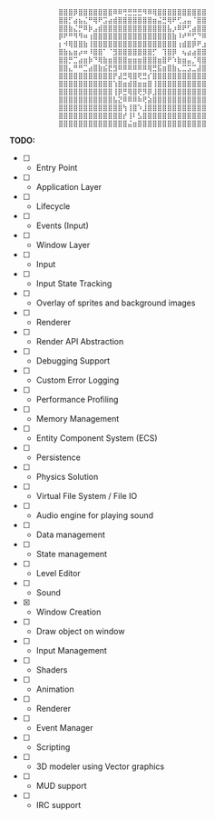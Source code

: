                                                                   
                ⣿⣿⣿⡿⣿⣿⣿⣿⣿⣿⣿⠿⠿⢛⣛⣛⣛⠻⠿⢿⣿⣿⣿⣿⣿⣿⣿⣿⣿⣿
                ⣿⣿⡋⣴⣦⣌⠛⢿⠟⣩⣴⣾⣿⣿⣿⣿⣿⣿⣿⣶⣬⣛⢿⠟⢋⣠⣤⠈⣿⣿
                ⣿⣿⣷⣌⡛⠿⡷⣠⣾⣿⣿⣿⣿⣿⣿⣿⣿⣿⣿⣿⣿⣿⣧⡰⠿⠟⢋⣴⣿⣿
                ⡿⠟⠛⠻⠻⠶⢰⣿⣿⣿⣿⣿⣿⣿⣿⣿⣿⣿⣿⣿⣿⣿⣿⣷⠸⠞⠛⢋⠙⠿
                ⡆⠺⢿⣿⣿⣷⢸⣿⣿⣿⣿⣿⣿⣿⣿⣿⣿⣿⣿⣿⣿⣿⣿⣿⢰⣾⣿⡿⠟⣰
                ⣿⣷⣦⣶⡴⠶⠸⣿⣿⠁⠈⣻⣿⣿⣿⣿⣿⣿⣿⡋⠀⢹⣿⡿⠀⢦⣴⣴⣿⣿
                ⣿⣿⡛⣉⣴⣶⡷⠙⢿⣷⣶⣿⣿⣿⣶⣶⣶⣿⣿⣿⣶⣿⠟⠱⣷⣶⣤⡈⢿⣿
                ⣿⣿⣄⠛⠛⣉⣴⣿⣷⣮⣟⣻⠿⠿⠿⠿⠿⠿⢿⣛⣯⣶⣿⣷⣄⣉⣩⣉⣼⣿
                ⣿⣿⣿⣿⣿⣿⣿⣿⣿⣿⣿⡟⣼⣛⢿⣿⢟⣛⡎⣿⣿⣿⣿⣿⣿⣿⣿⣿⣿⣿
                ⣿⣿⣿⣿⣿⣿⣿⣿⣿⣿⣿⢱⣿⣶⣾⣿⣶⣶⣿⢸⣿⣿⣿⣿⣿⣿⣿⣿⣿⣿
                ⣿⣿⣿⣿⣿⣿⣿⣿⣿⣿⣿⢸⡿⣛⢿⣿⢟⡻⡿⣸⣿⣿⣿⣿⣿⣿⣿⣿⣿⣿
                ⣿⣿⣿⣿⣿⣿⣿⣿⣿⣿⣿⣧⣝⠿⠿⠿⠷⢟⣵⣿⣿⣿⣿⣿⣿⣿⣿⣿⣿⣿
                ⣿⣿⣿⣿⣿⣿⣿⣿⣿⣿⣿⣿⣿⢳⢸⣿⠱⣸⣿⣿⣿⣿⣿⣿⣿⣿⣿⣿⣿⣿
                ⣿⣿⣿⣿⣿⣿⣿⣿⣿⣿⣿⣿⣿⡞⢸⠇⣣⣿⣿⣿⣿⣿⣿⣿⣿⣿⣿⣿⣿⣿
                ⣿⣿⣿⣿⣿⣿⣿⣿⣿⣿⣿⣿⣿⣿⣬⣶⣿⣿⣿⣿⣿⣿⣿⣿⣿⣿⣿⣿⣿⣿
                                                                                                                        
**TODO:**  
* [ ] - Entry Point  
* [ ] - Application Layer  
* [ ] - Lifecycle  
* [ ] - Events (Input)  
* [ ] - Window Layer  
* [ ] - Input
* [ ] - Input State Tracking  
* [ ] - Overlay of sprites and background images
* [ ] - Renderer  
* [ ] - Render API Abstraction  
* [ ] - Debugging Support  
* [ ] - Custom Error Logging  
* [ ] - Performance Profiling  
* [ ] - Memory Management  
* [ ] - Entity Component System (ECS)  
* [ ] - Persistence  
* [ ] - Physics Solution  
* [ ] - Virtual File System / File IO  
* [ ] - Audio engine for playing sound
* [ ] - Data management
* [ ] - State management 
* [ ] - Level Editor  
* [ ] - Sound  
* [x] - Window Creation 
* [ ] - Draw object on window 
* [ ] - Input Management  
* [ ] - Shaders  
* [ ] - Animation  
* [ ] - Renderer  
* [ ] - Event Manager
* [ ] - Scripting
* [ ] - 3D modeler using Vector graphics
* [ ] - MUD support
* [ ] - IRC support
